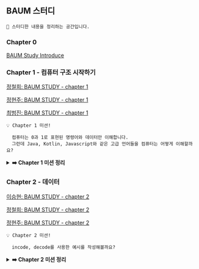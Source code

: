## BAUM 스터디

```
👋 스터디한 내용을 정리하는 공간입니다.
```


### Chapter 0

[BAUM Study Introduce](Introduce.MD)

### Chapter 1 - 컴퓨터 구조 시작하기

[정철희: BAUM STUDY - chapter 1](chapter1%2Fstudy%2F%EC%A0%95%EC%B2%A0%ED%9D%AC-chapter1.MD)

[정현주: BAUM STUDY - chapter 1]()

[최범진: BAUM STUDY - chapter 1]()

```
💡 Chapter 1 미션!

  컴퓨터는 0과 1로 표현된 명령어와 데이터만 이해합니다.
  그런데 Java, Kotlin, Javascript와 같은 고급 언어들을 컴퓨터는 어떻게 이해할까요?
```

<details>
<summary><b>➡️ Chapter 1 미션 정리</b></summary>

[최범진: BAUM STUDY - chapter 1 미션]()

[정철희: BAUM STUDY - chapter 1 미션](chapter1%2Fmission%2F%EC%A0%95%EC%B2%A0%ED%9D%AC-chapter1-mission.MD)
</details>

### Chapter 2 - 데이터
[이승현: BAUM STUDY - chapter 2]()

[정철희: BAUM STUDY - chapter 2]()

[정현주: BAUM STUDY - chapter 2]()
```
💡 Chapter 2 미션!

  incode, decode를 사용한 예시를 작성해볼까요?
```

<details>
<summary><b>➡️ Chapter 2 미션 정리</b></summary>

[정철희: BAUM STUDY - chapter 2 미션](chapter2%2Fmission%2F%EC%A0%95%EC%B2%A0%ED%9D%AC-chapter2-mission.MD)
</details>
